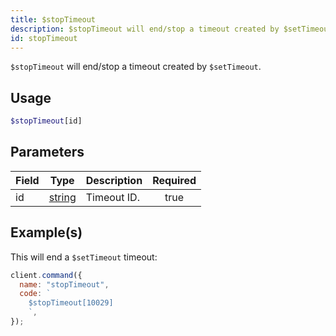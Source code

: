 ```yaml
---
title: $stopTimeout
description: $stopTimeout will end/stop a timeout created by $setTimeout.
id: stopTimeout
---
```


`$stopTimeout` will end/stop a timeout created by `$setTimeout`.

## Usage

```php
$stopTimeout[id]
```

## Parameters

| Field | Type                                                                                              | Description | Required |
| ----- | ------------------------------------------------------------------------------------------------- | ----------- | :------: |
| id    | [string](https://developer.mozilla.org/en-US/docs/Web/JavaScript/Reference/Global_Objects/String) | Timeout ID. |   true   |

## Example(s)

This will end a `$setTimeout` timeout:

```javascript
client.command({
  name: "stopTimeout",
  code: `
    $stopTimeout[10029]
    `,
});
```
